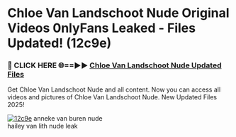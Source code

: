 # Chloe Van Landschoot Nude Original Videos 0nlyFans Leaked - Files Updated! (12c9e)

<h3>🔴 CLICK HERE 🌐==►► <a href="https://tinyurl.com/52m3yx9h" rel="nofollow">Chloe Van Landschoot Nude Updated Files</a></h3>

Get Chloe Van Landschoot Nude and all content. Now you can access all videos and pictures of Chloe Van Landschoot Nude. New Updated Files 2025!

[![12c9e](https://i.imgur.com/TnHtlc8.gif)](https://tinyurl.com/52m3yx9h)
anneke van buren nude<br>
hailey van lith nude leak